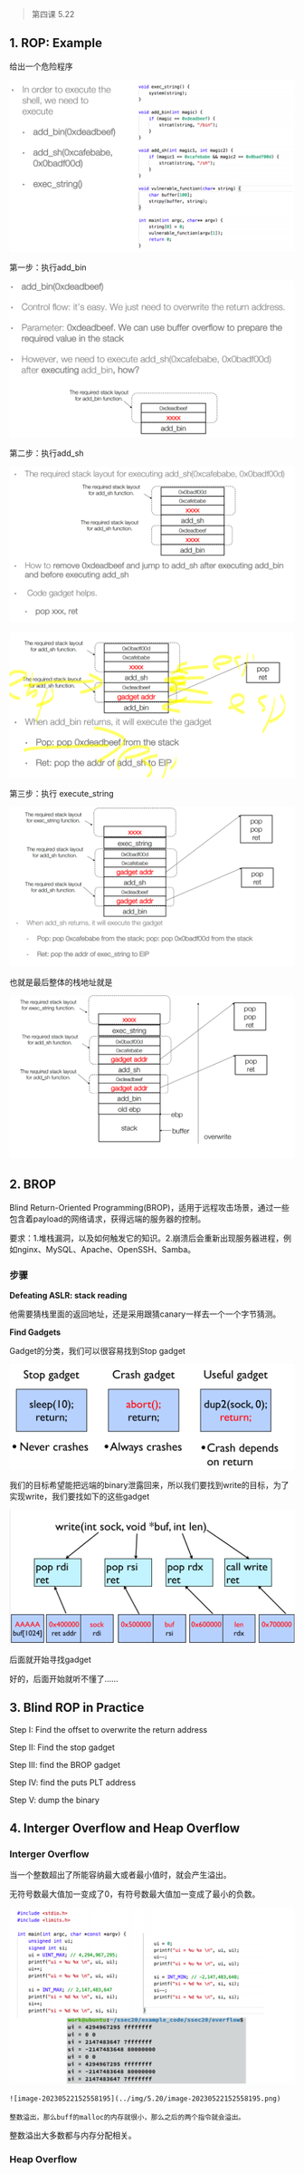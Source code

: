 >第四课 5.22
## 1. ROP: Example

给出一个危险程序

![image-20230522135239498](../img/5.20/image-20230522135239498.png)

第一步：执行add_bin

![image-20230522135544350](../img/5.20/image-20230522135544350.png)

第二步：执行add_sh

![image-20230522135632753](../img/5.20/image-20230522135632753.png)

![image-20230522140043895](../img/5.20/image-20230522140043895.png)

第三步：执行 execute_string

![image-20230522140051132](../img/5.20/image-20230522140051132.png)

也就是最后整体的栈地址就是

![image-20230522140144818](../img/5.20/image-20230522140144818.png)

## 2. BROP

Blind Return-Oriented Programming(BROP)，适用于远程攻击场景，通过一些包含着payload的网络请求，获得远端的服务器的控制。

要求：1.堆栈漏洞，以及如何触发它的知识。2.崩溃后会重新出现服务器进程，例如nginx、MySQL、Apache、OpenSSH、Samba。

### 步骤

**Defeating ASLR: stack reading**

他需要猜栈里面的返回地址，还是采用跟猜canary一样去一个一个字节猜测。

**Find Gadgets**

Gadget的分类，我们可以很容易找到Stop gadget

![image-20230522143402578](../img/5.20/image-20230522143402578.png)

我们的目标希望能把远端的binary泄露回来，所以我们要找到write的目标，为了实现write，我们要找如下的这些gadget

![image-20230522143954521](../img/5.20/image-20230522143954521.png)

后面就开始寻找gadget

好的，后面开始就听不懂了……

## 3. Blind ROP in Practice

Step I: Find the offset to overwrite the return address

Step II: Find the stop gadget

Step III: find the BROP gadget

Step IV: find the puts PLT address

Step V: dump the binary

## 4. Interger Overflow and Heap Overflow

### Interger Overflow

当一个整数超出了所能容纳最大或者最小值时，就会产生溢出。

无符号数最大值加一变成了0，有符号数最大值加一变成了最小的负数。

![image-20230522152324064](../img/5.20/image-20230522152324064.png)

```ad-example
![image-20230522152558195](../img/5.20/image-20230522152558195.png)

整数溢出，那么buff的malloc的内存就很小，那么之后的两个指令就会溢出。
```

整数溢出大多数都与内存分配相关。

### Heap Overflow

